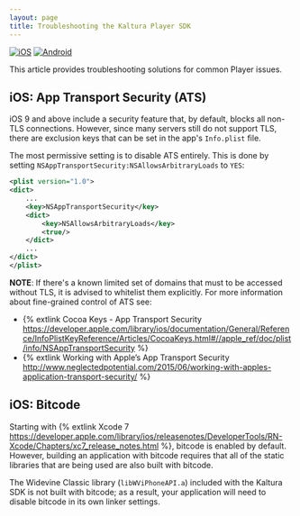 ```yaml
---
layout: page
title: Troubleshooting the Kaltura Player SDK
---
```


[![iOS](https://img.shields.io/badge/iOS-Supported-green.svg)](https://github.com/kaltura/player-sdk-native-ios) 
[![Android](https://img.shields.io/badge/Android-Supported-green.svg)](https://github.com/kaltura/player-sdk-native-ios)

This article provides troubleshooting solutions for common Player issues.

## iOS: App Transport Security (ATS)
iOS 9 and above include a security feature that, by default, blocks all non-TLS connections.
However, since many servers still do not support TLS, there are exclusion keys that can be set in the
app's `Info.plist` file.

The most permissive setting is to disable ATS entirely. This is done by setting
`NSAppTransportSecurity:NSAllowsArbitraryLoads` to `YES`:

```xml
<plist version="1.0">
<dict>
	...
	<key>NSAppTransportSecurity</key>
	<dict>
		<key>NSAllowsArbitraryLoads</key>
		<true/>
	</dict>
	...
</dict>
</plist>
```

**NOTE**: If there's a known limited set of domains that must to be accessed without TLS, it is advised to 
whitelist them explicitly. For more information about fine-grained control of ATS see:
* {% extlink Cocoa Keys - App Transport Security https://developer.apple.com/library/ios/documentation/General/Reference/InfoPlistKeyReference/Articles/CocoaKeys.html#//apple_ref/doc/plist/info/NSAppTransportSecurity %}
* {% extlink Working with Apple’s App Transport Security http://www.neglectedpotential.com/2015/06/working-with-apples-application-transport-security/ %}

## iOS: Bitcode
Starting with {% extlink Xcode 7 https://developer.apple.com/library/ios/releasenotes/DeveloperTools/RN-Xcode/Chapters/xc7_release_notes.html %},
bitcode is enabled by default. However, building an application with bitcode requires that all of the static libraries that are being used are also built with bitcode.

The Widevine Classic library (`libWViPhoneAPI.a`) included with the Kaltura SDK is not built with bitcode; as a result,
your application will need to disable bitcode in its own linker settings.


